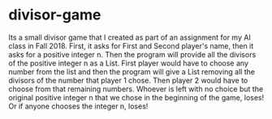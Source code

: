 # divisor-game
Its a small divisor game that I created as part of an assignment for my AI class in Fall 2018.
First, it asks for First and Second player's name, then it asks for a positive integer n.
Then the program will provide all the divisors of the positive integer n as a List.
First player would have to choose any number from the list and then the program will give a List removing all the divisors of the number that player 1 chose. Then player 2 would have to choose from that remaining numbers.
Whoever is left with no choice but the original positive integer n that we chose in the beginning of the game, loses!
Or if anyone chooses the integer n, loses!
